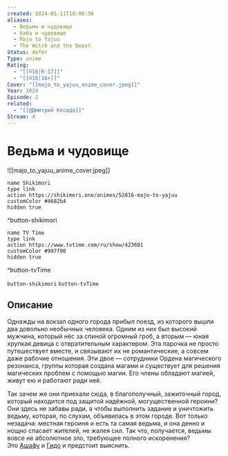 ```yaml
---
created: 2024-01-11T18:06:56
aliases:
  - Ведьма и чудовище
  - баба и чудовище
  - Majo to Yajuu
  - The Witch and the Beast
Status: defer
Type: anime
Rating:
  - "[[®️16|R-17]]"
  - "[[®️16|16+]]"
Cover: "[[majo_to_yajuu_anime_cover.jpeg]]"
Year: 2024
Episode: 2
related:
  - "[[@Дмитрий Кесида]]"
Stream: 4
---
```


# Ведьма и чудовище

![[majo_to_yajuu_anime_cover.jpeg]]

```button
name Shikimori
type link
action https://shikimori.one/animes/52816-majo-to-yajuu
customColor #4682b4
hidden true
```
^button-shikimori

```button
name TV Time
type link
action https://www.tvtime.com/ru/show/423601
customColor #997f00
hidden true
```
^button-tvTime



`button-shikimori` `button-tvTime`

## Описание

Однажды на вокзал одного города прибыл поезд, из которого вышли два довольно необычных человека. Одним из них был высокий мужчина, который нёс за спиной огромный гроб, а вторым — юная хрупкая девица с отвратительным характером. Эта парочка не просто путешествует вместе, и связывают их не романтические, а совсем даже рабочие отношения. Эти двое — сотрудники Ордена магического резонанса, группы которая создана магами и существует для решения магических проблем с помощью магии. Его члены обладают магией, живут ею и работают ради неё.

Так зачем же они приехали сюда, в благополучный, зажиточный город, который находится под защитой надёжной, могущественной героини? Они здесь не забавы ради, а чтобы выполнить задание и уничтожить ведьму, которая, по слухам, объявилась в этом городе. Вот только незадача: местная героиня и есть та самая ведьма, и она денно и нощно спасает жителей, не жалея сил. Так что, получается, ведьмы вовсе не абсолютное зло, требующее полного искоренения? Это [Ашафу](https://shikimori.one/characters/179170-ashaf) и [Гидо](https://shikimori.one/characters/157058-guideau) и предстоит выяснить.
